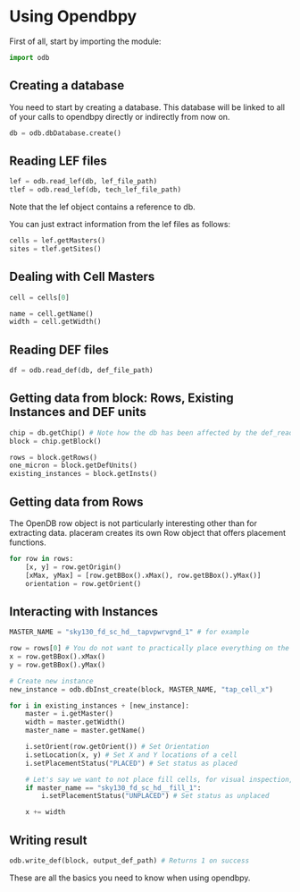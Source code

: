 # Using Opendbpy
First of all, start by importing the module:

```python
import odb
```

## Creating a database
You need to start by creating a database. This database will be linked to all of your calls to opendbpy directly or indirectly from now on.

```python 
db = odb.dbDatabase.create()
```

## Reading LEF files
```python
lef = odb.read_lef(db, lef_file_path)
tlef = odb.read_lef(db, tech_lef_file_path)
```

Note that the lef object contains a reference to db.

You can just extract information from the lef files as follows:

```python
cells = lef.getMasters()
sites = tlef.getSites()
```

## Dealing with Cell Masters
```python
cell = cells[0]

name = cell.getName()
width = cell.getWidth()
```

## Reading DEF files
```python
df = odb.read_def(db, def_file_path)
```

## Getting data from block: Rows, Existing Instances and DEF units
```python
chip = db.getChip() # Note how the db has been affected by the def_read imperatively.
block = chip.getBlock()

rows = block.getRows()
one_micron = block.getDefUnits()
existing_instances = block.getInsts()
```

## Getting data from Rows
The OpenDB row object is not particularly interesting other than for extracting data. placeram creates its own Row object that offers placement functions.

```python
for row in rows:
    [x, y] = row.getOrigin()
    [xMax, yMax] = [row.getBBox().xMax(), row.getBBox().yMax()]
    orientation = row.getOrient()
```

## Interacting with Instances
```python
MASTER_NAME = "sky130_fd_sc_hd__tapvpwrvgnd_1" # for example

row = rows[0] # You do not want to practically place everything on the first row, of course
x = row.getBBox().xMax()
y = row.getBBox().yMax()

# Create new instance
new_instance = odb.dbInst_create(block, MASTER_NAME, "tap_cell_x")

for i in existing_instances + [new_instance]:
    master = i.getMaster()
    width = master.getWidth()
    master_name = master.getName()

    i.setOrient(row.getOrient()) # Set Orientation
    i.setLocation(x, y) # Set X and Y locations of a cell
    i.setPlacementStatus("PLACED") # Set status as placed

    # Let's say we want to not place fill cells, for visual inspection, as an example
    if master_name == "sky130_fd_sc_hd__fill_1": 
        i.setPlacementStatus("UNPLACED") # Set status as unplaced

    x += width
```

## Writing result
```python
odb.write_def(block, output_def_path) # Returns 1 on success
```

These are all the basics you need to know when using opendbpy.

